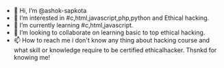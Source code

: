 - 👋 Hi, I’m @ashok-sapkota
- 👀 I’m interested in #c,html,javascript,php,python and Ethical hacking.
- 🌱 I’m currently learning #c,html,javascript.
- 💞️ I’m looking to collaborate on learning basic to top ethical hacking.
- 📫 How to reach me i don't know any thing about hacking course and what skill or knowledge require to be certified ethicalhacker.
Thsnkd for knowing me!

<!---
ashok-sapkota/ashok-sapkota is a ✨ special ✨ repository because its `README.md` (this file) appears on your GitHub profile.
You can click the Preview link to take a look at your changes.
--->
